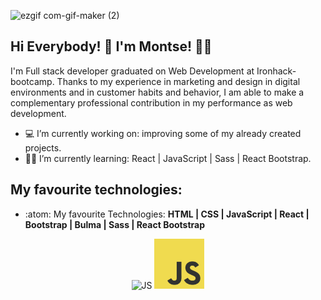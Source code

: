 ![ezgif com-gif-maker (2)](https://user-images.githubusercontent.com/72262776/116782609-77613480-aa8a-11eb-9030-ff6be150a7e9.gif)



## Hi Everybody! 👋  I'm Montse! :woman_technologist:
I'm Full stack developer graduated on Web Development at Ironhack-bootcamp. Thanks to my experience in marketing and design in digital environments and in customer habits and behavior, I am able to make a complementary professional contribution in my performance as web development.


- :computer: I’m currently working on: improving some of my already created projects.
- :woman_student: I’m currently learning: React | JavaScript | Sass | React Bootstrap.



## My favourite technologies:
- :atom: My favourite Technologies: <b> HTML | CSS | JavaScript | React | Bootstrap | Bulma | Sass | React Bootstrap </b> 

<div display="flex" align="center" >
<a>
  <img alt="JS" width="80px" src="https://raw.githubusercontent.com/jorboare/jorboare/main/public/images/html.web" />
</a>

<a>
  <img alt="JS" width="80px" src="https://raw.githubusercontent.com/github/explore/80688e429a7d4ef2fca1e82350fe8e3517d3494d/topics/javascript/javascript.png" />
</a>

</div>

<!--
**Monch87/Monch87** is a ✨ _special_ ✨ repository because its `README.md` (this file) appears on your GitHub profile.

Here are some ideas to get you started:

## Find me around the web :earth_americas::

- 👯 I’m looking to collaborate on ...
- 🤔 I’m looking for help with ...
- 💬 Ask me about ...
- 📫 How to reach me: ...
- 😄 Pronouns: ...
- ⚡ Fun fact: ...
-->
